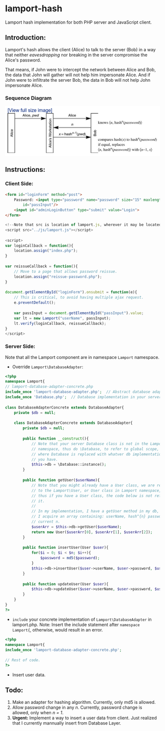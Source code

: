 # lamport-hash
Lamport hash implementation for both PHP server and JavaScript client.

## Introduction:

Lamport's hash allows the client (Alice) to talk to the server (Bob) in a way
that neither _eavesdropping_ nor breaking in the server compromise the
Alice's password.

That means, if John were to intercept the network between
Alice and Bob, the data that John will gather will not help him impersonate
Alice. And if John were to infiltrate the server Bob, the data in Bob
will not help John impersonate Alice.

### Sequence Diagram

![alt text][seq-diag]

## Instructions:

### Client Side:

```html
<form id="loginForm" method="post">
	Password: <input type="password" name="password" size="15" maxlength="30"
		id="passInput"/>
	<input id="adminLoginButton" type="submit" value="Login">
</form>
```

```javascript
<!--Note that src is location of lamport.js, wherever it may be located.-->
<script src="../js/lamport.js"></script>

<script>
var loginCallback = function(){
	location.assign("index.php");
}

var reissueCallback = function(){
	// Move to a page that allows password reissue.
	location.assign("reissue-password.php");
}
	
document.getElementById("loginForm").onsubmit = function(e){
	// This is critical, to avoid having multiple ajax request.
	e.preventDefault();

	var passInput = document.getElementById("passInput").value;
	var lt = new Lamport("userName", passInput);
	lt.verify(loginCallback, reissueCallback);
}
</script>
```

### Server Side:

Note that all the Lamport component are in namespace ```Lamport``` namespace.

* Override ```Lamport\DatabaseAdapter```:

```php
<?php
namespace Lamport{
// lamport-database-adapter-concrete.php
include_once 'lamport-database-adapter.php';  // Abstract database adapter.
include_once 'Database.php';  // Database implementation in your server.

class DatabaseAdapterConcrete extends DatabaseAdapter{
	private $db = null;
	
	class DatabaseAdapterConcrete extends DatabaseAdapter{
        private $db = null;

        public function __construct(){
			// Note that your server Database class is not in the Lamport
			// namespace, thus do \Database, to refer to global scope,
			// where Database is replaced with whatver db implementation
			// you have.
	        $this->db = \Database::instance();
        }

        public function getUser($userName){
			// Note that you might already have a User class, we are refering
			// to the Lamport\User, or User class in Lamport namespace,
			// thus if you have a User class, the code below is not refering to
			// it.
			//
			// In my implementation, I have a getUser method in my db, in which
			// I acquire an array containing: userName, hash^{n} password,
			// current n.
            $userArr = $this->db->getUser($userName);
            return new User($userArr[0], $userArr[1], $userArr[2]);
        }
		
        public function insertUser(User $user){
            for($i = 0; $i < $n; $i++){
                $password = md5($password);
            }
            $this->db->insertUser($user->userName, $user->password, $user->n);
        }

        public function updateUser(User $user){
            $this->db->updateUser($user->userName, $user->password, $user->n);
        }
    }
}
?>
```

* ```include``` your concrete implementation of ```Lamport\DatabaseAdapter``` in
lamport.php. Note: Insert the include statement after ```namespace Lamport{```,
otherwise, would result in an error.

```php
<?php
namespace Lamport{
include_once 'lamport-database-adapter-concrete.php';

// Rest of code.
?>
```

* Insert user data.

## Todo:

1. Make an adapter for hashing algorithm. Currently, only md5 is allowed.
2. Allow password change in any _n_. Currently, password change is allowed,
only when _n = 1_.
3. **Urgent:** Implement a way to insert a user data from client. Just
realized that I currently mannually insert from Database Layer.


[seq-diag]: https://github.com/JoeyAndres/lamport-hash/blob/master/lamport-hash-sequence-diagram.png "Lamport's Hash Sequence Diagram"
